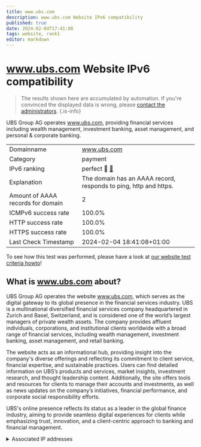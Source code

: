 ```yaml
---
title: www.ubs.com
description: www.ubs.com Website IPv6 compatibility
published: true
date: 2024-02-04T17:41:08
tags: website, rank1
editor: markdown
---
```


# www.ubs.com Website IPv6 compatibility

> The results shown here are accumulated by automation. If you're convinced the displayed data is wrong, please [contact the administrators](/howto/chat). 
{.is-info}

UBS Group AG operates www.ubs.com, providing financial services including wealth management, investment banking, asset management, and personal & corporate banking.


|   |   |
| - | - |
| Domainname | www.ubs.com
| Category | payment |
| IPv6 ranking | perfect :1st_place_medal: [🔗](/howto/ranking) |
| Explanation | The domain has an AAAA record, responds to ping, http and https. |
| Amount of AAAA records for domain | 2 |
| ICMPv6 success rate | 100.0%|
| HTTP success rate | 100.0% |
| HTTPS success rate | 100.0% |
| Last Check Timestamp | 2024-02-04 18:41:08+01:00 |

To see how this test was performed, please have a look at [our website test criteria howto](/howto/testcriteria/website)!


## What is www.ubs.com about?
UBS Group AG operates the website www.ubs.com, which serves as the digital gateway to its global presence in the financial services industry. UBS is a multinational diversified financial services company headquartered in Zurich and Basel, Switzerland, and is considered one of the world’s largest managers of private wealth assets. The company provides affluent individuals, corporations, and institutional clients worldwide with a broad range of financial services, including wealth management, investment banking, asset management, and retail banking.

The website acts as an informational hub, providing insight into the company's diverse offerings and reflecting its commitment to client service, financial expertise, and sustainable practices. Users can find detailed information on UBS’s products and services, market insights, investment research, and thought leadership content. Additionally, the site offers tools and resources for clients to manage their accounts and investments, as well as news updates on the company’s initiatives, financial performance, and corporate social responsibility efforts.

UBS's online presence reflects its status as a leader in the global finance industry, aiming to provide seamless digital experiences for clients while emphasizing trust, innovation, and a client-centric approach to banking and financial management.



<details>
<summary>Associated IP addresses</summary>

2a02:26f0:280:192::3995

2a02:26f0:280:193::3995

</details>

